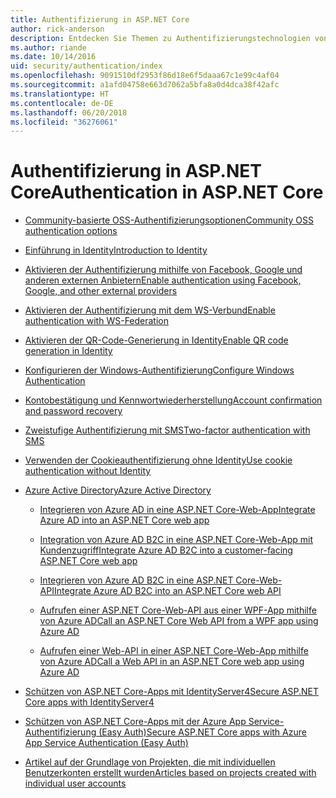 ```yaml
---
title: Authentifizierung in ASP.NET Core
author: rick-anderson
description: Entdecken Sie Themen zu Authentifizierungstechnologien von ASP.NET Core.
ms.author: riande
ms.date: 10/14/2016
uid: security/authentication/index
ms.openlocfilehash: 9091510df2953f86d18e6f5daaa67c1e99c4af04
ms.sourcegitcommit: a1afd04758e663d7062a5bfa8a0d4dca38f42afc
ms.translationtype: HT
ms.contentlocale: de-DE
ms.lasthandoff: 06/20/2018
ms.locfileid: "36276061"
---
```

# <a name="authentication-in-aspnet-core"></a><span data-ttu-id="e6eb8-103">Authentifizierung in ASP.NET Core</span><span class="sxs-lookup"><span data-stu-id="e6eb8-103">Authentication in ASP.NET Core</span></span>

* [<span data-ttu-id="e6eb8-104">Community-basierte OSS-Authentifizierungsoptionen</span><span class="sxs-lookup"><span data-stu-id="e6eb8-104">Community OSS authentication options</span></span>](xref:security/authentication/community)

* [<span data-ttu-id="e6eb8-105">Einführung in Identity</span><span class="sxs-lookup"><span data-stu-id="e6eb8-105">Introduction to Identity</span></span>](xref:security/authentication/identity)

* [<span data-ttu-id="e6eb8-106">Aktivieren der Authentifizierung mithilfe von Facebook, Google und anderen externen Anbietern</span><span class="sxs-lookup"><span data-stu-id="e6eb8-106">Enable authentication using Facebook, Google, and other external providers</span></span>](xref:security/authentication/social/index)

* [<span data-ttu-id="e6eb8-107">Aktivieren der Authentifizierung mit dem WS-Verbund</span><span class="sxs-lookup"><span data-stu-id="e6eb8-107">Enable authentication with WS-Federation</span></span>](xref:security/authentication/ws-federation)

* [<span data-ttu-id="e6eb8-108">Aktivieren der QR-Code-Generierung in Identity</span><span class="sxs-lookup"><span data-stu-id="e6eb8-108">Enable QR code generation in Identity</span></span>](xref:security/authentication/identity-enable-qrcodes)

* [<span data-ttu-id="e6eb8-109">Konfigurieren der Windows-Authentifizierung</span><span class="sxs-lookup"><span data-stu-id="e6eb8-109">Configure Windows Authentication</span></span>](xref:security/authentication/windowsauth)

* [<span data-ttu-id="e6eb8-110">Kontobestätigung und Kennwortwiederherstellung</span><span class="sxs-lookup"><span data-stu-id="e6eb8-110">Account confirmation and password recovery</span></span>](xref:security/authentication/accconfirm)

* [<span data-ttu-id="e6eb8-111">Zweistufige Authentifizierung mit SMS</span><span class="sxs-lookup"><span data-stu-id="e6eb8-111">Two-factor authentication with SMS</span></span>](xref:security/authentication/2fa)

* [<span data-ttu-id="e6eb8-112">Verwenden der Cookieauthentifizierung ohne Identity</span><span class="sxs-lookup"><span data-stu-id="e6eb8-112">Use cookie authentication without Identity</span></span>](xref:security/authentication/cookie)

* [<span data-ttu-id="e6eb8-113">Azure Active Directory</span><span class="sxs-lookup"><span data-stu-id="e6eb8-113">Azure Active Directory</span></span>](xref:security/authentication/azure-active-directory/index)

  * [<span data-ttu-id="e6eb8-114">Integrieren von Azure AD in eine ASP.NET Core-Web-App</span><span class="sxs-lookup"><span data-stu-id="e6eb8-114">Integrate Azure AD into an ASP.NET Core web app</span></span>](https://azure.microsoft.com/documentation/samples/active-directory-dotnet-webapp-openidconnect-aspnetcore/)

  * [<span data-ttu-id="e6eb8-115">Integration von Azure AD B2C in eine ASP.NET Core-Web-App mit Kundenzugriff</span><span class="sxs-lookup"><span data-stu-id="e6eb8-115">Integrate Azure AD B2C into a customer-facing ASP.NET Core web app</span></span>](xref:security/authentication/azure-ad-b2c)

  * [<span data-ttu-id="e6eb8-116">Integrieren von Azure AD B2C in eine ASP.NET Core-Web-API</span><span class="sxs-lookup"><span data-stu-id="e6eb8-116">Integrate Azure AD B2C into an ASP.NET Core web API</span></span>](xref:security/authentication/azure-ad-b2c-webapi)

  * [<span data-ttu-id="e6eb8-117">Aufrufen einer ASP.NET Core-Web-API aus einer WPF-App mithilfe von Azure AD</span><span class="sxs-lookup"><span data-stu-id="e6eb8-117">Call an ASP.NET Core Web API from a WPF app using Azure AD</span></span>](https://azure.microsoft.com/documentation/samples/active-directory-dotnet-native-aspnetcore/)

  * [<span data-ttu-id="e6eb8-118">Aufrufen einer Web-API in einer ASP.NET Core-Web-App mithilfe von Azure AD</span><span class="sxs-lookup"><span data-stu-id="e6eb8-118">Call a Web API in an ASP.NET Core web app using Azure AD</span></span>](https://azure.microsoft.com/documentation/samples/active-directory-dotnet-webapp-webapi-openidconnect-aspnetcore/)

* [<span data-ttu-id="e6eb8-119">Schützen von ASP.NET Core-Apps mit IdentityServer4</span><span class="sxs-lookup"><span data-stu-id="e6eb8-119">Secure ASP.NET Core apps with IdentityServer4</span></span>](http://docs.identityserver.io/en/release/)

* [<span data-ttu-id="e6eb8-120">Schützen von ASP.NET Core-Apps mit der Azure App Service-Authentifizierung (Easy Auth)</span><span class="sxs-lookup"><span data-stu-id="e6eb8-120">Secure ASP.NET Core apps with Azure App Service Authentication (Easy Auth)</span></span>](/azure/app-service/app-service-authentication-overview)

* [<span data-ttu-id="e6eb8-121">Artikel auf der Grundlage von Projekten, die mit individuellen Benutzerkonten erstellt wurden</span><span class="sxs-lookup"><span data-stu-id="e6eb8-121">Articles based on projects created with individual user accounts</span></span>](xref:security/authentication/individual)
